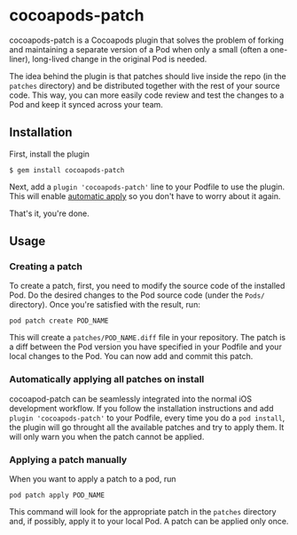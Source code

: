 
# cocoapods-patch

cocoapods-patch is a Cocoapods plugin that solves the problem of forking and maintaining a separate version of a Pod when only a small (often a one-liner), long-lived change in the original Pod is needed.

The idea behind the plugin is that patches should live inside the repo (in the `patches` directory) and be distributed together with the rest of your source code. This way, you can more easily code review and test the changes to a Pod and keep it synced across your team.

## Installation

First, install the plugin

    $ gem install cocoapods-patch

Next, add a `plugin 'cocoapods-patch'` line to your Podfile to use the plugin. This will enable [automatic apply](#automatically-applying-all-patches-on-install) so you don't have to worry about it again.

That's it, you're done.

## Usage

### Creating a patch

To create a patch, first, you need to modify the source code of the installed Pod. Do the desired changes to the Pod source code (under the `Pods/` directory). Once you're satisfied with the result, run:

    pod patch create POD_NAME

This will create a `patches/POD_NAME.diff` file in your repository. The patch is a diff between the Pod version you have specified in your Podfile and your local changes to the Pod. You can now add and commit this patch.

### Automatically applying all patches on install

cocoapod-patch can be seamlessly integrated into the normal iOS development workflow. If you follow the installation instructions and add `plugin 'cocoapods-patch'` to your Podfile, every time you do a `pod install`, the plugin will go throught all the available patches and try to apply them. It will only warn you when the patch cannot be applied.

### Applying a patch manually

When you want to apply a patch to a pod, run

    pod patch apply POD_NAME

This command will look for the appropriate patch in the `patches` directory and, if possibly, apply it to your local Pod. A patch can be applied only once.
